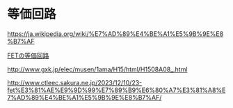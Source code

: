 # 等価回路

https://ja.wikipedia.org/wiki/%E7%AD%89%E4%BE%A1%E5%9B%9E%E8%B7%AF

[FETの等価回路](./FET.md)

http://www.gxk.jp/elec/musen/1ama/H15/html/H1508A08_.html

http://www.ctleec.sakura.ne.jp/2023/12/10/23-fet%E3%81%AE%E9%9D%99%E7%89%B9%E6%80%A7%E3%81%A8%E7%AD%89%E4%BE%A1%E5%9B%9E%E8%B7%AF/

